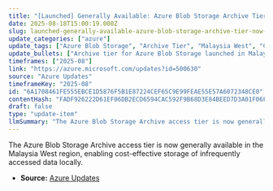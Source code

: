 ```yaml
---
title: "[Launched] Generally Available: Azure Blob Storage Archive Tier Now in Malaysia West"
date: 2025-08-18T15:00:19.000Z
slug: launched-generally-available-azure-blob-storage-archive-tier-now-in-malaysia-west
update_categories: ["azure"]
update_tags: ["Azure Blob Storage", "Archive Tier", "Malaysia West", "Cloud Storage"]
update_bullets: ["Archive tier for Azure Blob Storage launched in Malaysia West region.", "Allows customers to store infrequently accessed data cost-effectively.", "Supports data residency requirements in Malaysia."]
timeframes: ["2025-08"]
link: "https://azure.microsoft.com/updates?id=500630"
source: "Azure Updates"
timeframeKey: "2025-08"
id: "6A1708461FE555EBCE1D5876F5B1E87224CEF65C9E99FEAE55E57A6072348CE0"
contentHash: "FADF926222D61EF06DB2ECD6594CAC592F9B68D3E84BEED7D3A01F06F5C65E72"
draft: false
type: "update-item"
llmSummary: "The Azure Blob Storage Archive access tier is now generally available in the Malaysia West region, enabling cost-effective storage of infrequently accessed data locally."
---
```


The Azure Blob Storage Archive access tier is now generally available in the Malaysia West region, enabling cost-effective storage of infrequently accessed data locally.

- **Source:** [Azure Updates](https://azure.microsoft.com/updates?id=500630)
